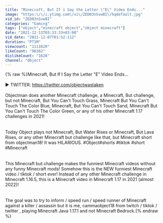 ```yaml
---
title: "Minecraft, But If i Say the Letter \"E\" Video Ends..."
image: "https:\/\/i.ytimg.com\/vi\/ZED03nSvw8I\/hqdefault.jpg"
vid_id: "ZED03nSvw8I"
categories: "Gaming"
tags: ["object","minecraft object","object minecraft"]
date: "2021-12-13T03:33:33+03:00"
vid_date: "2021-12-07T01:52:11Z"
duration: "PT1M"
viewcount: "1111628"
likeCount: "98362"
dislikeCount: "1626"
channel: "Object"
---
```

{% raw %}Minecraft, But If I Say the Letter &quot;E&quot; Video Ends...<br /><br />► TWITTER: <a rel="nofollow" target="blank" href="https://twitter.com/objectwastaken">https://twitter.com/objectwastaken</a><br /><br />Objectman does another Minecraft challenge, a Minecraft, But challenge, but not Minecraft, But You Can't Touch Grass, Minecraft But You Can't Touch The Color Blue, Minecraft, But You Can't Touch Sand, Minecraft But You Can't Touch The Color Green, or any of his other Minecraft 1.17 challenges in 2021!<br /><br /><br />Today Object plays not Minecraft, But Water Rises or Minecraft, But Lava Rises, or any other Minecraft but challenge like that, but Minecraft short from objectman18! It was HILARIOUS. #Object​ #shorts​ #tiktok​ #short​ #Minecraft​<br /><br /><br />This Minecraft but challenge makes the funniest Minecraft videos without any funny Minecraft mods! Somehow this is the NEW funniest Minecraft video / tiktok / short ever! Instead of any other Minecraft challenge in Minecraft 1.16.5, this is a Minecraft video in Minecraft 1.17 in 2021 (almost 2022)!<br /><br /><br />The goal was to try to inform / speed run / speed runner of Minecraft against a killer / assassin but it is me, cammaobject18 from twitch / tiktok / twitter , playing Minecraft Java 1.17.1 and not Minecraft Bedrock.{% endraw %}
